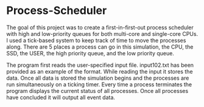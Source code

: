 # Process-Scheduler

The goal of this project was to create a first-in-first-out process scheduler with high and low-priority queues for both multi-core and single-core CPUs. I used a tick-based system to keep track of time to move the processes along. There are 5 places a process can go in this simulation, the CPU, the SSD, the USER, the high priority queue, and the low priority queue. 

The program first reads the user-specified input file. input102.txt has been provided as an example of the format. While reading the input it stores the data. Once all data is stored the simulation begins and the processes are run simultaneously on a ticking timer. Every time a process terminates the program displays the current status of all processes. Once all processes have concluded it will output all event data.
